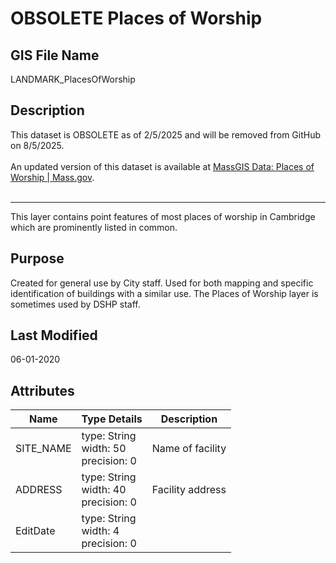 # OBSOLETE Places of Worship
## GIS File Name
LANDMARK_PlacesOfWorship
## Description
<div style="text-align:Left;"><div><div><p style="margin-top:0px; margin-bottom:0px;">This dataset is OBSOLETE as of 2/5/2025 and will be removed from GitHub on 8/5/2025.</p><p style="margin-top:0px; margin-bottom:0px;"><br /></p><p style="margin-top:0px; margin-bottom:0px;">An updated version of this dataset is available at <a href="https://www.mass.gov/info-details/massgis-data-places-of-worship">MassGIS Data: Places of Worship | Mass.gov</a>.</p><p style="margin-top:0px; margin-bottom:0px;"><br /></p><hr />
<DIV STYLE="text-align:Left;"><DIV><DIV><P><SPAN>This layer contains point features of most places of worship in Cambridge which are prominently listed in common.</SPAN></P></DIV></DIV></DIV>

## Purpose
Created for general use by City staff. Used for both mapping and specific identification of buildings with a similar use. The Places of Worship layer is sometimes used by DSHP staff.
## Last Modified
06-01-2020
## Attributes
|Name|Type Details|Description|
|----|------------|-----------|
|SITE_NAME|type: String<br/>width: 50<br/>precision: 0|Name of facility|
|ADDRESS|type: String<br/>width: 40<br/>precision: 0|Facility address|
|EditDate|type: String<br/>width: 4<br/>precision: 0||
